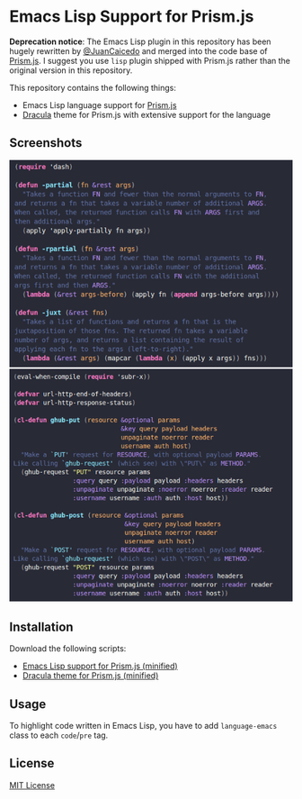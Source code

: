 # Emacs Lisp Support for Prism.js

**Deprecation notice**: The Emacs Lisp plugin in this repository has been hugely rewritten by [@JuanCaicedo](https://github.com/JuanCaicedo) and merged into the code base of [Prism.js](https://github.com/PrismJS/prism). I suggest you use `lisp` plugin shipped with Prism.js rather than the original version in this repository.

This repository contains the following things:

- Emacs Lisp language support for [Prism.js](http://prismjs.com/)
- [Dracula](https://draculatheme.com/) theme for Prism.js with extensive support for the language

## Screenshots

![dash-functional](https://github.com/akirak/prism-emacs-lisp/blob/master/screenshots/dash-functional.png?raw=true)
![ghub](https://github.com/akirak/prism-emacs-lisp/blob/master/screenshots/ghub.png?raw=true)

## Installation

Download the following scripts:

- [Emacs Lisp support for Prism.js (minified)](https://raw.githubusercontent.com/akirak/prism-emacs-lisp/master/dist/prism-emacs.min.js)
- [Dracula theme for Prism.js (minified)](https://raw.githubusercontent.com/akirak/prism-emacs-lisp/master/dist/prism-dracula.min.css)

## Usage

To highlight code written in Emacs Lisp, you have to add `language-emacs` class to each `code`/`pre` tag. 

## License

[MIT License](LICENSE)

